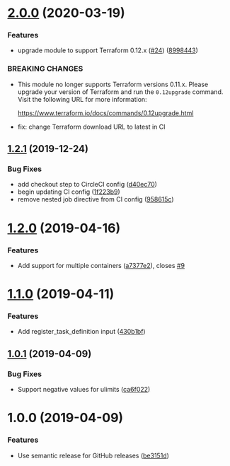 # [2.0.0](https://github.com/mongodb/terraform-aws-ecs-task-definition/compare/v1.2.1...v2.0.0) (2020-03-19)


### Features

* upgrade module to support Terraform 0.12.x ([#24](https://github.com/mongodb/terraform-aws-ecs-task-definition/issues/24)) ([8998443](https://github.com/mongodb/terraform-aws-ecs-task-definition/commit/899844342323285fb5c4cac4f4bc80c9b31dcdc5))


### BREAKING CHANGES

* This module no longer supports Terraform versions 0.11.x. Please upgrade
your version of Terraform and run the `0.12upgrade` command. Visit the
following URL for more information:

    https://www.terraform.io/docs/commands/0.12upgrade.html

* fix: change Terraform download URL to latest in CI

## [1.2.1](https://github.com/mongodb/terraform-aws-ecs-task-definition/compare/v1.2.0...v1.2.1) (2019-12-24)


### Bug Fixes

* add checkout step to CircleCI config ([d40ec70](https://github.com/mongodb/terraform-aws-ecs-task-definition/commit/d40ec709706d7bfafce8c15eaf3f8915af3d424f))
* begin updating CI config ([1f223b9](https://github.com/mongodb/terraform-aws-ecs-task-definition/commit/1f223b93aa62bd76607a4d31a8d55fe5e17d1ca8))
* remove nested job directive from CI config ([958615c](https://github.com/mongodb/terraform-aws-ecs-task-definition/commit/958615c4547f163752560760b2ca3f0477f52e5f))

# [1.2.0](https://github.com/mongodb/terraform-aws-ecs-task-definition/compare/v1.1.0...v1.2.0) (2019-04-16)


### Features

* Add support for multiple containers ([a7377e2](https://github.com/mongodb/terraform-aws-ecs-task-definition/commit/a7377e2)), closes [#9](https://github.com/mongodb/terraform-aws-ecs-task-definition/issues/9)

# [1.1.0](https://github.com/mongodb/terraform-aws-ecs-task-definition/compare/v1.0.1...v1.1.0) (2019-04-11)


### Features

* Add register_task_definition input ([430b1bf](https://github.com/mongodb/terraform-aws-ecs-task-definition/commit/430b1bf))

## [1.0.1](https://github.com/mongodb/terraform-aws-ecs-task-definition/compare/v1.0.0...v1.0.1) (2019-04-09)


### Bug Fixes

* Support negative values for ulimits ([ca6f022](https://github.com/mongodb/terraform-aws-ecs-task-definition/commit/ca6f022))

# 1.0.0 (2019-04-09)


### Features

* Use semantic release for GitHub releases ([be3151d](https://github.com/mongodb/terraform-aws-ecs-task-definition/commit/be3151d))

